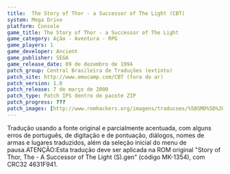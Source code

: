 ```yaml
---
title:  The Story of Thor - a Successor of The Light (CBT)
system: Mega Drive
platform: Console
game_title: The Story of Thor - a Successor of The Light
game_category: Ação - Aventura - RPG
game_players: 1
game_developer: Ancient
game_publisher: SEGA
game_release_date: 09 de dezembro de 1994
patch_group: Central Brasileira de Traduções (extinto)
patch_site: http://www.emucamp.com/CBT (fora do ar)
patch_version: 1.0
patch_release: 7 de março de 2000
patch_type: Patch IPS dentro de pacote ZIP
patch_progress: ???
patch_images: [http://www.romhackers.org/imagens/traducoes/%5BSMD%5D%20The%20Story%20of%20Thor%20-%20A%20Successor%20of%20The%20Light%20-%20CBT%20-%201.png,http://www.romhackers.org/imagens/traducoes/%5BSMD%5D%20The%20Story%20of%20Thor%20-%20A%20Successor%20of%20The%20Light%20-%20CBT%20-%202.png,http://www.romhackers.org/imagens/traducoes/%5BSMD%5D%20The%20Story%20of%20Thor%20-%20A%20Successor%20of%20The%20Light%20-%20CBT%20-%203.png]
---
```

Tradução usando a fonte original e parcialmente acentuada, com alguns erros de português, de digitação e de pontuação, diálogos, nomes de armas e lugares traduzidos, além da seleção inicial do menu de pausa.ATENÇÃO:Esta tradução deve ser aplicada na ROM original "Story of Thor, The - A Successor of The Light (S).gen" (código MK-1354), com CRC32 4631F941.